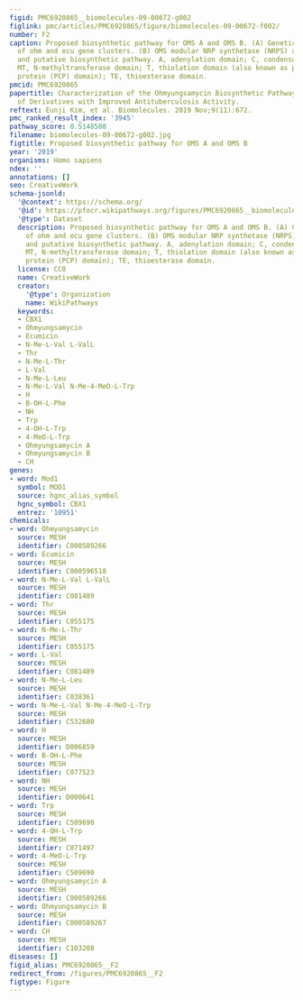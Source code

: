 ```yaml
---
figid: PMC6920865__biomolecules-09-00672-g002
figlink: pmc/articles/PMC6920865/figure/biomolecules-09-00672-f002/
number: F2
caption: Proposed biosynthetic pathway for OMS A and OMS B. (A) Genetic organization
  of ohm and ecu gene clusters. (B) OMS modular NRP synthetase (NRPS) assembly line
  and putative biosynthetic pathway. A, adenylation domain; C, condensation domain;
  MT, N-methyltransferase domain; T, thiolation domain (also known as peptidyl carrier
  protein (PCP) domain); TE, thioesterase domain.
pmcid: PMC6920865
papertitle: Characterization of the Ohmyungsamycin Biosynthetic Pathway and Generation
  of Derivatives with Improved Antituberculosis Activity.
reftext: Eunji Kim, et al. Biomolecules. 2019 Nov;9(11):672.
pmc_ranked_result_index: '3945'
pathway_score: 0.5148508
filename: biomolecules-09-00672-g002.jpg
figtitle: Proposed biosynthetic pathway for OMS A and OMS B
year: '2019'
organisms: Homo sapiens
ndex: ''
annotations: []
seo: CreativeWork
schema-jsonld:
  '@context': https://schema.org/
  '@id': https://pfocr.wikipathways.org/figures/PMC6920865__biomolecules-09-00672-g002.html
  '@type': Dataset
  description: Proposed biosynthetic pathway for OMS A and OMS B. (A) Genetic organization
    of ohm and ecu gene clusters. (B) OMS modular NRP synthetase (NRPS) assembly line
    and putative biosynthetic pathway. A, adenylation domain; C, condensation domain;
    MT, N-methyltransferase domain; T, thiolation domain (also known as peptidyl carrier
    protein (PCP) domain); TE, thioesterase domain.
  license: CC0
  name: CreativeWork
  creator:
    '@type': Organization
    name: WikiPathways
  keywords:
  - CBX1
  - Ohmyungsamycin
  - Ecumicin
  - N-Me-L-Val L-ValL
  - Thr
  - N-Me-L-Thr
  - L-Val
  - N-Me-L-Leu
  - N-Me-L-Val N-Me-4-MeO-L-Trp
  - H
  - B-OH-L-Phe
  - NH
  - Trp
  - 4-OH-L-Trp
  - 4-MeO-L-Trp
  - Ohmyungsamycin A
  - Ohmyungsamycin B
  - CH
genes:
- word: Mod1
  symbol: MOD1
  source: hgnc_alias_symbol
  hgnc_symbol: CBX1
  entrez: '10951'
chemicals:
- word: Ohmyungsamycin
  source: MESH
  identifier: C000589266
- word: Ecumicin
  source: MESH
  identifier: C000596518
- word: N-Me-L-Val L-ValL
  source: MESH
  identifier: C081489
- word: Thr
  source: MESH
  identifier: C055175
- word: N-Me-L-Thr
  source: MESH
  identifier: C055175
- word: L-Val
  source: MESH
  identifier: C081489
- word: N-Me-L-Leu
  source: MESH
  identifier: C038361
- word: N-Me-L-Val N-Me-4-MeO-L-Trp
  source: MESH
  identifier: C532680
- word: H
  source: MESH
  identifier: D006859
- word: B-OH-L-Phe
  source: MESH
  identifier: C077523
- word: NH
  source: MESH
  identifier: D000641
- word: Trp
  source: MESH
  identifier: C509690
- word: 4-OH-L-Trp
  source: MESH
  identifier: C071497
- word: 4-MeO-L-Trp
  source: MESH
  identifier: C509690
- word: Ohmyungsamycin A
  source: MESH
  identifier: C000589266
- word: Ohmyungsamycin B
  source: MESH
  identifier: C000589267
- word: CH
  source: MESH
  identifier: C103208
diseases: []
figid_alias: PMC6920865__F2
redirect_from: /figures/PMC6920865__F2
figtype: Figure
---
```


